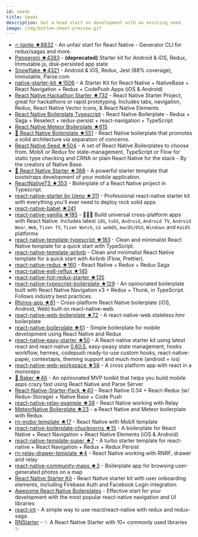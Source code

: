```yaml
---
id: seeds
title: Seeds
description: Get a head start on development with an existing seed.
image: /img/bottom-sheet-preview.gif
---
```



- [🔥 Ignite ★8832](https://github.com/infinitered/ignite) - An unfair start for React Native - Generator CLI for redux/sagas and more.
- [Pepperoni ★4383](https://github.com/futurice/pepperoni-app-kit) - **(deprecated)** Starter kit for Android & iOS, Redux, Immutable.js, disk-persisted app state
- [Snowflake ★4321](https://github.com/bartonhammond/snowflake) - Android & iOS, Redux, Jest (88% coverage), Immutable, Parse.com
- [native-starter-kit ★1506](https://github.com/start-react/native-starter-kit) - A Starter Kit for React Native + NativeBase + React Navigation + Redux + CodePush Apps (iOS & Android)
- [React Native Hackathon Starter ★732](https://github.com/dabit3/react-native-hackathon-starter) - React Native Starter Project, great for hackathons or rapid prototyping. Includes tabs, navigation, Redux, React Native Vector Icons, & React Native Elements
- [React Native Boilerplate Typescript](https://github.com/mengheangrat/react-native-boilerplate) - React Native Boilerplate - Redux + Saga + Reselect + redux-persist + react-navigation + TypeScript
- [React Native Meteor Boilerplate ★615](https://github.com/spencercarli/react-native-meteor-boilerplate)
- [:octopus: React Native Boilerplate ★551](https://github.com/thecodingmachine/react-native-boilerplate) - React Native boilerplate that promotes a solid architecture via separation of concerns.
- [React Native Seed ★504](https://github.com/GeekyAnts/react-native-seed) - A set of React Native Boilerplates to choose from. MobX or Redux for state-management, TypeScript or Flow for static type checking and CRNA or plain React Native for the stack - By the creators of Native Base.
- [🚀 React Native Starter ★388](https://github.com/flatlogic/react-native-starter) - A powerful starter template that bootstraps development of your mobile application.
- [ReactNativeTS ★353](https://github.com/mrpatiwi/ReactNativeTS) - Boilerplate of a React Native project in Typescript.
- [react-native-starter by Ueno ★311](https://github.com/ueno-llc/react-native-starter) - Professional react-native starter kit with everything you'll ever need to deploy rock solid apps
- [react-native-babel ★241](https://github.com/roman01la/react-native-babel)
- [react-native-vanilla ★185](https://github.com/pavjacko/react-native-vanilla) - 🚀🚀🚀 Build universal cross-platform apps with React Native. Includes latest `iOS`, `tvOS`, `Android`, `Android TV`, `Android Wear`, `Web`, `Tizen TV`, `Tizen Watch`, `LG webOS`, `macOS/OSX`, `Windows` and `KaiOS` platforms
- [react-native-template-typescript ★183](https://github.com/emin93/react-native-template-typescript) - Clean and minimalist React Native template for a quick start with TypeScript.
- [react-native-template-airbnb](https://github.com/iboldurev/react-native-template-airbnb) - Clean and minimalist React Native template for a quick start with Airbnb (Flow, Prettier).
- [react-native-redux ★160](https://github.com/sibelius/react-native-redux) - React Native + Redux + Redux Saga
- [react-native-es6-reflux ★145](https://github.com/filp/react-native-es6-reflux)
- [react-native-hot-redux-starter ★135](https://github.com/adampash/react-native-hot-redux-starter)
- [react-native-typescript-boilerplate ★129](https://github.com/AmitM30/react-native-typescript-boilerplate) - An opinionated boilerplate built with React Native Navigation v3 + Redux + Thunk, in TypeScript. Follows industry best practices.
- [Rhinos-app ★81](https://github.com/rhinos-app/rhinos-app-dev) - Cross-platform React Native boilerplate (iOS, Android, Web) built on react-native-web.
- [react-native-web-boilerplate ★72](https://github.com/agrcrobles/react-native-web-boilerplate) - A react-native-web stateless hmr boilerplate
- [react-native-boilerplate ★61](https://github.com/pcofilada/react-native-boilerplate) - Simple boilerplate for mobile development using React Native and Redux
- [react-native-easy-starter ★50](https://github.com/HarishJangra/react-native-easy-starter) - A React-native starter kit using latest react and react-native [0.60.5](https://github.com/react-native-community/releases/blob/master/CHANGELOG.md#v0605), easy-peasy state management, hooks workflow, hermes, codepush ready-to-use custom hooks, react-native-paper, contextapis, theming support and much more (android + ios)
- [react-native-web-workspace ★58](https://github.com/agrcrobles/react-native-web-workspace) - A cross platform app with react in a monorepo
- [🍞 Baker ★46](http://baker.thebakery.io/) - An opinionated MVP toolkit that helps you build mobile apps crazy fast using React Native and Parse Server
- [React-Native-Starter-Pack ★40](https://github.com/iSimar/React-Native-Starter-Pack) - React Native 0.34 + React-Redux (w/ Redux-Storage) + Native Base + Code Push
- [react-native-relay-example ★38](https://github.com/sibelius/react-native-relay-example) - React Native working with Relay
- [MeteorNative Boilerplate ★23](https://github.com/redbaron76/MeteorNative) - a React Native and Meteor boilerplate with Redux.
- [rn-mobx-template ★17](https://github.com/hiaw/rn_mobx_template) - React Native with MobX template
- [react-native-boilerplate-chucknorris ★15](https://github.com/Ali-Ayyad/react-native-boilerplate-chucknorris) - A boilerplate for React Native + React Navigation + React Native Elements (iOS & Android)
- [react-native-template-super ★7](https://github.com/lohanitech/react-native-template-super) - A turbo starter template for react-native + React Navigation + Redux + Redux Persist
- [rn-relay-drawer-template ★4](https://github.com/hiaw/rn-relay-drawer-template) - React Native working with RNRF, drawer and relay
- [react-native-community-maps ★3](https://github.com/yonahforst/react-native-community-maps) - Boilerplate app for browsing user-generated photos on a map
- [React Native Starter Kit](https://github.com/instamobile/react-native-starter-kit) - React Native starter kit with user onboarding elements, including Firebase Auth and Facebook Login integration.
- [Awesome React Native Boilerplates](https://github.com/appitr/awesome-react-native-boilerplates) - Effective start for your development with the most popular react-native navigation and UI libraries
- [react-int](https://github.com/leafOfTree/react-int) - A simple way to use react/react-native with redux and redux-saga.
- [RNStarter](https://github.com/i-mighty/RNStarter) - ✨ A React Native Starter with 10+ commonly used libraries ✨


